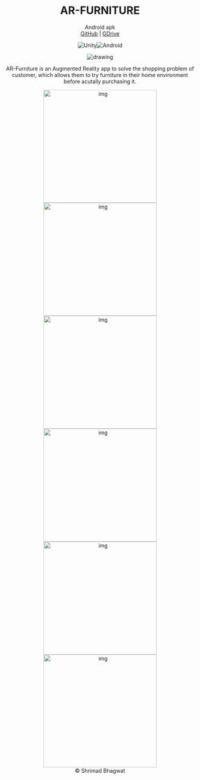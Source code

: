 <div align="center">

# AR-FURNITURE

Android apk   
  [GitHub](https://github.com/Shrimad-Bhagwat/AR-PROJECT/releases/download/v1.0/AR.FURNITURE.apk) |
  [GDrive](https://drive.google.com/file/d/15JkJQNiDiAUqkz2CJjVug-Mpd-1lPWmw/view?usp=sharing)
  
![Unity](https://img.shields.io/badge/unity-%23000000.svg?style=for-the-badge&logo=unity&logoColor=white)![Android](https://img.shields.io/badge/Android-3DDC84?style=for-the-badge&logo=android&logoColor=white)

<img src="./PROJECT%20IMAGES/AR%20404.png" alt="drawing" />
</div>

<div align="center">

AR-Furniture is an Augmented Reality app to solve the shopping problem of customer, which allows them to try furniture in their home environment before acutally purchasing it.

</div>

<div align="center">
<img src="./PROJECT%20IMAGES/HOME.jpg" alt="img" width="300"/>
<img src="./PROJECT%20IMAGES/MENU.jpg" alt="img" width="300"/>
<img src="./PROJECT%20IMAGES/ABOUT.jpg" alt="img" width="300"/>
<img src="./PROJECT%20IMAGES/CONTACT.jpg" alt="img" width="300"/>
<img src="./PROJECT%20IMAGES/INSTRUCTIONS.jpg" alt="img" width="300"/>
<img src="./PROJECT%20IMAGES/SCENE.jpg" alt="img" width="300"/>
</div>

<div align="center">
&copy; Shrimad Bhagwat
</div>
